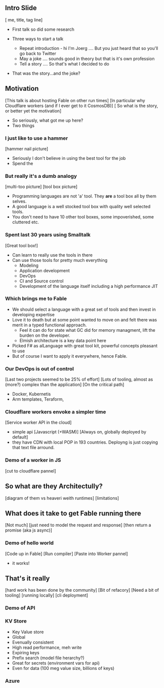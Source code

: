## Intro Slide
[ me, title, tag line]
* First talk so did some research
* Three ways to start a talk
  * Repeat introduction - hi I'm Joerg .... But you just heard that so you'll go back to Twitter
  * May a joke .... sounds good in theory but that is it's own profession
  * Tell a story .... So that's what I decided to do

* That was the story...and the joke?

## Motivation
[This talk is about hosting Fable on other run times]
[In particular why Cloudflare workers (and if I ever get to it CosmosDB)]
[ So what is the story, or better yet the motivation]

* So seriously, what got me up here?
* Two things

### I just like to use a hammer
[hammer nail picture]
* Seriously I don't believe in using the best tool for the job
* Spend the 

### But really it's a dumb analogy
[multi-too picture]
[tool box picture]
* Programming languages are not 'a' tool. They **are** a tool box all by them selves. 
* A good language is a well stocked tool box with quality well selected tools.
* You don't need to have 10 other tool boxes, some impoverished, some cluttered etc.

### Spent last 30 years using Smalltalk
[Great tool box!]
* Can learn to really use the tools in there
* Can use those tools for pretty much everything
    * Modeling
    * Application development
    * DevOps
    * CI and Source control
    * Development of the language itself including a high performance JIT

### Which brings me to Fable
* We should select a language with a great set of tools and then invest in developing expertise
* Love it to death but at some point wanted to move on and felt there was merit in a typed functional approach. 
    * Feel it can do for state what GC did for memory managment, lift the burden on the developer. 
    * Elmish architecture is a key data point here
* Picked F# as alLanguage with great tool kit, powerful concepts pleasant to use
* But of course I want to apply it everywhere, hence Fable.

### Our **DevOps** is out of control
[Last two projects seemed to be 25% of effort]
[Lots of tooling, almost as (more?)  complex than the application]
[On the critical path]
* Docker, Kubernetis
* Arm templates, Teraform, 

### Cloudflare workers envoke a simpler time
[Service worker API in the cloud]
* simple api 
[Javascript (+WASM)]
[Always on, globally deployed by default]
* they have CDN with local POP in 193 countries. Deployng is just copying that text file arround.

### Demo of a worker in JS
[cut to cloudflare pannel]

## So what are they Architectully?
[diagram of them vs heaveri weith runtimes]
[limitations]

## What does it take to get Fable running there
[Not much]
[just need to model the request and response]
[then return a promise (aka js async)]

### Demo of hello world 
[Code up in Fable]
[Run compiler]
[Paste into Worker pannel]
* it works!

## That's it really
[hard work has been done by the community]
[Bit of refacory]
[Need a bit of tooling]
[running locally]
[cli deployment]

### Demo of API

### KV Store
* Key Value store
* Global
* Evenually consistent
* High read performance, meh write
* Expiring keys
* Prefix search (model file herarchy?)
* Great for secrets (environment vars for api)
* Even for data (100 meg value size, billions of keys)

### Azure

